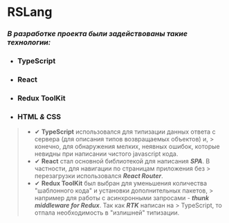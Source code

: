 # RSLang

### *В разработке проекта были задействованы такие технологии:*

- ### TypeScript
- ### React
- ### Redux ToolKit
- ### HTML *&* CSS

> - ✔ __TypeScript__ использовался для типизации данных ответа с сервера (для описания типов возвращаемых объектов) и,
    > конечно, для обнаружения мелких, неявных ошибок, которые невидны при написании чистого javascript кода.
> - ✔ __React__ стал основной библиотекой для написания *__SPA__*. В частности, для навигации по страницам приложения
    без
    > перезагрузки использовался *__React Router__*.
> - ✔ __Redux ToolKit__ был выбран для уменьшения количества "шаблонного кода" и установки дополнительных пакетов,
    > например для работы с асинхронными запросами - *__thunk middleware for Redux__*. Так как *__RTK__* написан на
    > TypeScript, то отпала необходимость в "излишней" типизации.
